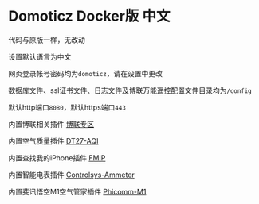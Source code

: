 # Domoticz Docker版 中文

代码与原版一样，无改动

设置默认语言为中文

网页登录帐号密码均为`domoticz`，请在设置中更改

数据库文件、ssl证书文件、日志文件及博联万能遥控配置文件目录均为`/config`

默认http端口`8080`，默认https端口`443`

内置博联相关插件 [博联专区](https://www.domoticz.cn/forum/viewforum.php?f=33)

内置空气质量插件 [DT27-AQI](https://www.domoticz.cn/forum/viewtopic.php?f=11&t=42)

内置查找我的iPhone插件 [FMIP](https://www.domoticz.cn/forum/viewtopic.php?f=11&t=151)

内置智能电表插件 [Controlsys-Ammeter](https://www.domoticz.cn/forum/viewtopic.php?f=11&t=102)

内置斐讯悟空M1空气管家插件 [Phicomm-M1](https://www.domoticz.cn/forum/viewtopic.php?f=11&t=165)
